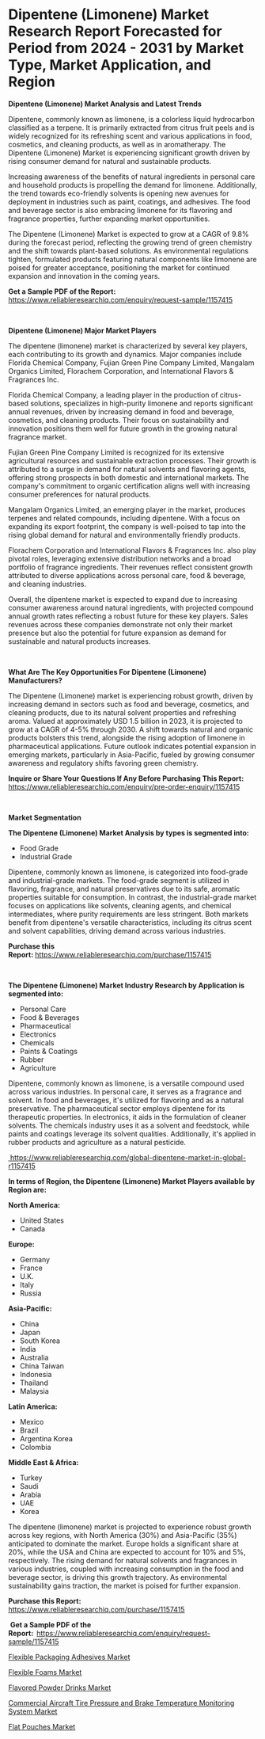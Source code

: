 <p><h1>Dipentene (Limonene) Market Research Report Forecasted for Period from 2024 -  2031 by Market Type, Market Application, and Region</h1></p><p><strong>Dipentene (Limonene) Market Analysis and Latest Trends</strong></p>
<p><p>Dipentene, commonly known as limonene, is a colorless liquid hydrocarbon classified as a terpene. It is primarily extracted from citrus fruit peels and is widely recognized for its refreshing scent and various applications in food, cosmetics, and cleaning products, as well as in aromatherapy. The Dipentene (Limonene) Market is experiencing significant growth driven by rising consumer demand for natural and sustainable products. </p><p>Increasing awareness of the benefits of natural ingredients in personal care and household products is propelling the demand for limonene. Additionally, the trend towards eco-friendly solvents is opening new avenues for deployment in industries such as paint, coatings, and adhesives. The food and beverage sector is also embracing limonene for its flavoring and fragrance properties, further expanding market opportunities. </p><p>The Dipentene (Limonene) Market is expected to grow at a CAGR of 9.8% during the forecast period, reflecting the growing trend of green chemistry and the shift towards plant-based solutions. As environmental regulations tighten, formulated products featuring natural components like limonene are poised for greater acceptance, positioning the market for continued expansion and innovation in the coming years.</p></p>
<p><strong>Get a Sample PDF of the Report:&nbsp;</strong> <a href="https://www.reliableresearchiq.com/enquiry/request-sample/1157415?utm_campaign=1842&utm_medium=2&utm_source=Github&utm_content=ia&utm_term=26122024&utm_id=dipentene-limonene">https://www.reliableresearchiq.com/enquiry/request-sample/1157415</a></p>
<p>&nbsp;</p>
<p><strong>Dipentene (Limonene) Major Market Players</strong></p>
<p><p>The dipentene (limonene) market is characterized by several key players, each contributing to its growth and dynamics. Major companies include Florida Chemical Company, Fujian Green Pine Company Limited, Mangalam Organics Limited, Florachem Corporation, and International Flavors & Fragrances Inc. </p><p>Florida Chemical Company, a leading player in the production of citrus-based solutions, specializes in high-purity limonene and reports significant annual revenues, driven by increasing demand in food and beverage, cosmetics, and cleaning products. Their focus on sustainability and innovation positions them well for future growth in the growing natural fragrance market.</p><p>Fujian Green Pine Company Limited is recognized for its extensive agricultural resources and sustainable extraction processes. Their growth is attributed to a surge in demand for natural solvents and flavoring agents, offering strong prospects in both domestic and international markets. The company's commitment to organic certification aligns well with increasing consumer preferences for natural products.</p><p>Mangalam Organics Limited, an emerging player in the market, produces terpenes and related compounds, including dipentene. With a focus on expanding its export footprint, the company is well-poised to tap into the rising global demand for natural and environmentally friendly products.</p><p>Florachem Corporation and International Flavors & Fragrances Inc. also play pivotal roles, leveraging extensive distribution networks and a broad portfolio of fragrance ingredients. Their revenues reflect consistent growth attributed to diverse applications across personal care, food & beverage, and cleaning industries.</p><p>Overall, the dipentene market is expected to expand due to increasing consumer awareness around natural ingredients, with projected compound annual growth rates reflecting a robust future for these key players. Sales revenues across these companies demonstrate not only their market presence but also the potential for future expansion as demand for sustainable and natural products increases.</p></p>
<p>&nbsp;</p>
<p><strong>What Are The Key Opportunities For Dipentene (Limonene) Manufacturers?</strong></p>
<p><p>The Dipentene (Limonene) market is experiencing robust growth, driven by increasing demand in sectors such as food and beverage, cosmetics, and cleaning products, due to its natural solvent properties and refreshing aroma. Valued at approximately USD 1.5 billion in 2023, it is projected to grow at a CAGR of 4-5% through 2030. A shift towards natural and organic products bolsters this trend, alongside the rising adoption of limonene in pharmaceutical applications. Future outlook indicates potential expansion in emerging markets, particularly in Asia-Pacific, fueled by growing consumer awareness and regulatory shifts favoring green chemistry.</p></p>
<p><strong>Inquire or Share Your Questions If Any Before Purchasing This Report:</strong> <a href="https://www.reliableresearchiq.com/enquiry/pre-order-enquiry/1157415?utm_campaign=1842&utm_medium=2&utm_source=Github&utm_content=ia&utm_term=26122024&utm_id=dipentene-limonene">https://www.reliableresearchiq.com/enquiry/pre-order-enquiry/1157415</a></p>
<p>&nbsp;</p>
<p><strong>Market Segmentation</strong></p>
<p><strong>The Dipentene (Limonene) Market Analysis by types is segmented into:</strong></p>
<p><ul><li>Food Grade</li><li>Industrial Grade</li></ul></p>
<p><p>Dipentene, commonly known as limonene, is categorized into food-grade and industrial-grade markets. The food-grade segment is utilized in flavoring, fragrance, and natural preservatives due to its safe, aromatic properties suitable for consumption. In contrast, the industrial-grade market focuses on applications like solvents, cleaning agents, and chemical intermediates, where purity requirements are less stringent. Both markets benefit from dipentene's versatile characteristics, including its citrus scent and solvent capabilities, driving demand across various industries.</p></p>
<p><strong>Purchase this Report:&nbsp;</strong><a href="https://www.reliableresearchiq.com/purchase/1157415?utm_campaign=1842&utm_medium=2&utm_source=Github&utm_content=ia&utm_term=26122024&utm_id=dipentene-limonene">https://www.reliableresearchiq.com/purchase/1157415</a></p>
<p>&nbsp;</p>
<p><strong>The Dipentene (Limonene) Market Industry Research by Application is segmented into:</strong></p>
<p><ul><li>Personal Care</li><li>Food & Beverages</li><li>Pharmaceutical</li><li>Electronics</li><li>Chemicals</li><li>Paints & Coatings</li><li>Rubber</li><li>Agriculture</li></ul></p>
<p><p>Dipentene, commonly known as limonene, is a versatile compound used across various industries. In personal care, it serves as a fragrance and solvent. In food and beverages, it's utilized for flavoring and as a natural preservative. The pharmaceutical sector employs dipentene for its therapeutic properties. In electronics, it aids in the formulation of cleaner solvents. The chemicals industry uses it as a solvent and feedstock, while paints and coatings leverage its solvent qualities. Additionally, it's applied in rubber products and agriculture as a natural pesticide.</p></p>
<p><a href="https://www.reliableresearchiq.com/global-dipentene-market-in-global-r1157415?utm_campaign=1842&utm_medium=2&utm_source=Github&utm_content=ia&utm_term=26122024&utm_id=dipentene-limonene">&nbsp;https://www.reliableresearchiq.com/global-dipentene-market-in-global-r1157415</a></p>
<p><strong>In terms of Region, the Dipentene (Limonene) Market Players available by Region are:</strong></p>
<p>
    <p> <strong> North America: </strong>
        <ul>
            <li>United States</li>
            <li>Canada</li>
        </ul>
        </p> 
    <p> <strong> Europe: </strong>
        <ul>
            <li>Germany</li>
            <li>France</li>
            <li>U.K.</li>
            <li>Italy</li>
            <li>Russia</li>
        </ul>
        </p> 
    <p> <strong> Asia-Pacific: </strong>
        <ul>
            <li>China</li>
            <li>Japan</li>
            <li>South Korea</li>
            <li>India</li>
            <li>Australia</li>
            <li>China Taiwan</li>
            <li>Indonesia</li>
            <li>Thailand</li>
            <li>Malaysia</li>
        </ul>
        </p> 
    <p> <strong> Latin America: </strong>
        <ul>
            <li>Mexico</li>
            <li>Brazil</li>
            <li>Argentina Korea</li>
            <li>Colombia</li>
        </ul>
        </p> 
    <p> <strong> Middle East & Africa: </strong>
        <ul>
            <li>Turkey</li>
            <li>Saudi</li>
            <li>Arabia</li>
            <li>UAE</li>
            <li>Korea</li>
        </ul>
    </p>
    </p>
<p><p>The dipentene (limonene) market is projected to experience robust growth across key regions, with North America (30%) and Asia-Pacific (35%) anticipated to dominate the market. Europe holds a significant share at 20%, while the USA and China are expected to account for 10% and 5%, respectively. The rising demand for natural solvents and fragrances in various industries, coupled with increasing consumption in the food and beverage sector, is driving this growth trajectory. As environmental sustainability gains traction, the market is poised for further expansion.</p></p>
<p><strong>Purchase this Report: </strong><a href="https://www.reliableresearchiq.com/purchase/1157415?utm_campaign=1842&utm_medium=2&utm_source=Github&utm_content=ia&utm_term=26122024&utm_id=dipentene-limonene">https://www.reliableresearchiq.com/purchase/1157415</a></p>
<p>&nbsp;<strong>Get a Sample PDF of the Report:&nbsp;&nbsp;</strong><a href="https://www.reliableresearchiq.com/enquiry/request-sample/1157415?utm_campaign=1842&utm_medium=2&utm_source=Github&utm_content=ia&utm_term=26122024&utm_id=dipentene-limonene">https://www.reliableresearchiq.com/enquiry/request-sample/1157415</a></p>
<p><strong></strong></p>
<p><p><a href="https://www.linkedin.com/pulse/estimating-size-growth-potential-flexible-packaging-adhesives-ullte?utm_campaign=1842&utm_medium=2&utm_source=Github&utm_content=ia&utm_term=26122024&utm_id=dipentene-limonene">Flexible Packaging Adhesives Market</a></p><p><a href="https://www.linkedin.com/pulse/growth-trajectory-flexible-foams-market-2024-2031-projected-91-dcxfe?utm_campaign=1842&utm_medium=2&utm_source=Github&utm_content=ia&utm_term=26122024&utm_id=dipentene-limonene">Flexible Foams Market</a></p><p><a href="https://www.linkedin.com/pulse/flavored-powder-drinks-research-report-industry-development-wpr1f?utm_campaign=1842&utm_medium=2&utm_source=Github&utm_content=ia&utm_term=26122024&utm_id=dipentene-limonene">Flavored Powder Drinks Market</a></p><p><a href="https://github.com/janraimondo83/Market-Research-Report-List-1/blob/main/commercial-aircraft-tire-pressure-and-brake-temperature-monitoring-system-market.md?utm_campaign=1842&utm_medium=2&utm_source=Github&utm_content=ia&utm_term=26122024&utm_id=dipentene-limonene">Commercial Aircraft Tire Pressure and Brake Temperature Monitoring System Market</a></p><p><a href="https://www.linkedin.com/pulse/flat-pouches-revenue-growth-report-2024-2031-data-pedia-bdboc?utm_campaign=1842&utm_medium=2&utm_source=Github&utm_content=ia&utm_term=26122024&utm_id=dipentene-limonene">Flat Pouches Market</a></p></p>